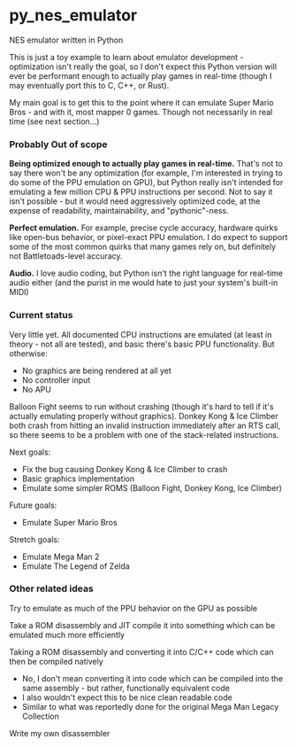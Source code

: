 # py_nes_emulator
NES emulator written in Python

This is just a toy example to learn about emulator development - optimization isn't really the goal, so I don't expect this Python version will ever be performant enough to actually play games in real-time (though I may eventually port this to C, C++, or Rust).

My main goal is to get this to the point where it can emulate Super Mario Bros - and with it, most mapper 0 games. Though not necessarily in real time (see next section...)

### Probably Out of scope

**Being optimized enough to actually play games in real-time.** That's not to say there won't be any optimization (for example, I'm interested in trying to do some of the PPU emulation on GPU), but Python really isn't intended for emulating a few million CPU & PPU instructions per second. Not to say it isn't possible - but it would need aggressively optimized code, at the expense of readability, maintainability, and "pythonic"-ness.

**Perfect emulation.** For example, precise cycle accuracy, hardware quirks like open-bus behavior, or pixel-exact PPU emulation. I do expect to support some of the most common quirks that many games rely on, but definitely not Battletoads-level accuracy.

**Audio.** I love audio coding, but Python isn't the right language for real-time audio either (and the purist in me would hate to just your system's built-in MIDI)

### Current status

Very little yet. All documented CPU instructions are emulated (at least in theory - not all are tested), and basic there's basic PPU functionality. But otherwise:

- No graphics are being rendered at all yet
- No controller input
- No APU

Balloon Fight seems to run without crashing (though it's hard to tell if it's actually emulating properly without graphics). Donkey Kong & Ice Climber both crash from hitting an invalid instruction immediately after an RTS call, so there seems to be a problem with one of the stack-related instructions.

Next goals:

- Fix the bug causing Donkey Kong & Ice Climber to crash
- Basic graphics implementation
- Emulate some simpler ROMS (Balloon Fight, Donkey Kong, Ice Climber)

Future goals:

- Emulate Super Mario Bros

Stretch goals:

- Emulate Mega Man 2
- Emulate The Legend of Zelda

### Other related ideas

Try to emulate as much of the PPU behavior on the GPU as possible

Take a ROM disassembly and JIT compile it into something which can be emulated much more efficiently

Taking a ROM disassembly and converting it into C/C++ code which can then be compiled natively

- No, I don't mean converting it into code which can be compiled into the same assembly - but rather, functionally equivalent code
- I also wouldn't expect this to be nice clean readable code
- Similar to what was reportedly done for the original Mega Man Legacy Collection

Write my own disassembler

